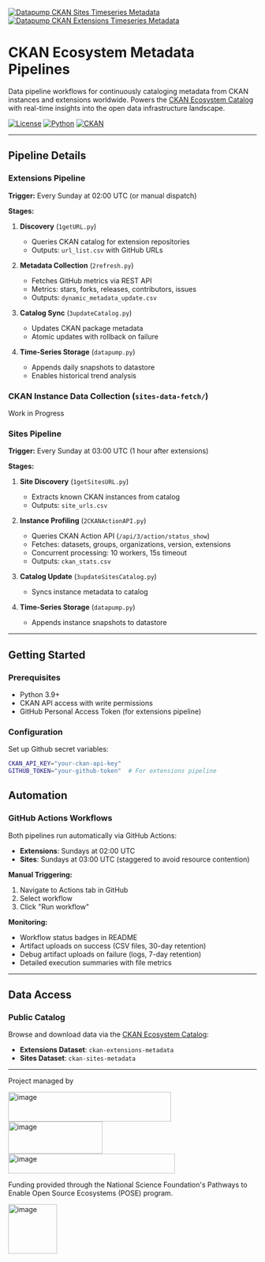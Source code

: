 [![Datapump CKAN Sites Timeseries Metadata](https://github.com/a5dur/pose-ckanext-metadata/actions/workflows/ckan_site_datapump.yml/badge.svg)](https://github.com/a5dur/pose-ckanext-metadata/actions/workflows/ckan_site_datapump.yml)
[![Datapump CKAN Extensions Timeseries Metadata](https://github.com/a5dur/pose-ckanext-metadata/actions/workflows/ckan_extension_datapump.yml/badge.svg)](https://github.com/a5dur/pose-ckanext-metadata/actions/workflows/ckan_extension_datapump.yml)
# CKAN Ecosystem Metadata Pipelines


Data pipeline workflows for continuously cataloging metadata from CKAN instances and extensions worldwide. Powers the [CKAN Ecosystem Catalog](https://catalog.civicdataecosystem.org/) with real-time insights into the open data infrastructure landscape.

[![License](https://img.shields.io/badge/license-MIT-blue.svg)](LICENSE)
[![Python](https://img.shields.io/badge/python-3.9%2B-blue.svg)](https://www.python.org/)
[![CKAN](https://img.shields.io/badge/CKAN-2.7%2B-orange.svg)](https://ckan.org/)

---
## Pipeline Details

### Extensions Pipeline

**Trigger:** Every Sunday at 02:00 UTC (or manual dispatch)

**Stages:**

1. **Discovery** (`1getURL.py`)
   - Queries CKAN catalog for extension repositories
   - Outputs: `url_list.csv` with GitHub URLs

2. **Metadata Collection** (`2refresh.py`)
   - Fetches GitHub metrics via REST API
   - Metrics: stars, forks, releases, contributors, issues
   - Outputs: `dynamic_metadata_update.csv`

3. **Catalog Sync** (`3updateCatalog.py`)
   - Updates CKAN package metadata
   - Atomic updates with rollback on failure

4. **Time-Series Storage** (`datapump.py`)
   - Appends daily snapshots to datastore
   - Enables historical trend analysis
  


### CKAN Instance Data Collection (`sites-data-fetch/`)
Work in Progress

### Sites Pipeline

**Trigger:** Every Sunday at 03:00 UTC (1 hour after extensions)

**Stages:**

1. **Site Discovery** (`1getSitesURL.py`)
   - Extracts known CKAN instances from catalog
   - Outputs: `site_urls.csv`

2. **Instance Profiling** (`2CKANActionAPI.py`)
   - Queries CKAN Action API (`/api/3/action/status_show`)
   - Fetches: datasets, groups, organizations, version, extensions
   - Concurrent processing: 10 workers, 15s timeout
   - Outputs: `ckan_stats.csv`

3. **Catalog Update** (`3updateSitesCatalog.py`)
   - Syncs instance metadata to catalog

4. **Time-Series Storage** (`datapump.py`)
   - Appends instance snapshots to datastore

---

## Getting Started

### Prerequisites

- Python 3.9+
- CKAN API access with write permissions
- GitHub Personal Access Token (for extensions pipeline)

### Configuration

Set up Github secret variables:

```bash
CKAN_API_KEY="your-ckan-api-key"
GITHUB_TOKEN="your-github-token"  # For extensions pipeline
```

## Automation

### GitHub Actions Workflows

Both pipelines run automatically via GitHub Actions:

- **Extensions**: Sundays at 02:00 UTC
- **Sites**: Sundays at 03:00 UTC (staggered to avoid resource contention)

**Manual Triggering:**
1. Navigate to Actions tab in GitHub
2. Select workflow
3. Click "Run workflow"

**Monitoring:**
- Workflow status badges in README
- Artifact uploads on success (CSV files, 30-day retention)
- Debug artifact uploads on failure (logs, 7-day retention)
- Detailed execution summaries with file metrics

---

## Data Access

### Public Catalog

Browse and download data via the [CKAN Ecosystem Catalog](https://catalog.civicdataecosystem.org/):

- **Extensions Dataset**: `ckan-extensions-metadata`
- **Sites Dataset**: `ckan-sites-metadata`


---

Project managed by

<img width="330" height="60" alt="image" src="https://github.com/user-attachments/assets/43f0b89d-a203-4d87-95b4-b89c78c65f6c" />
<img width="191" height="65" alt="image" src="https://github.com/user-attachments/assets/12b5e242-4ebc-4d39-b217-10a140e2ac15" />
<img width="338" height="40" alt="image" src="https://github.com/user-attachments/assets/393e5560-0a2e-453d-82af-afc4b4351b08" />


Funding provided through the National Science Foundation's Pathways to Enable Open Source Ecosystems (POSE) program.

<img width="99" height="100" alt="image" src="https://github.com/user-attachments/assets/2180f5f7-ef1a-4182-b5a5-e4d35fc8b9a6" />

